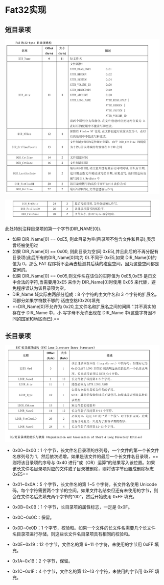 # Fat32实现

## 短目录项

![image-20221109164801256](assert/image-20221109164801256.png)

![image-20221109164838785](assert/image-20221109164838785.png)

此处特别注释目录项的第一个字节(DIR_NAME[0]).

- 如果 DIR_Name[0] == 0xE5, 则此目录为空(目录项不包含文件和目录),表示曾经被使用过
-  如果 DIR_Name[0] == 0x00, 则此目录为空(同 0xE5),并且此后的不再分配有目录项(此后所有的DIR_Name[0]均为 0).不同于 0xE5,如果 DIR_Name[0]的值为 0，那么 FAT 程序将不会再去检测其后续的磁盘空间，因为这些空间都是空闲的。
- 如果 DIR_Name[0] == 0x05,则文件名在该位的实际值为 0xE5,0xE5 是日文中合法的字符,当需要用0xE5 来作为 DIR_Name[0]时使用 0x05 来代替，避免程序误认为该目录项为空。
- DIR_Name 域实际由两部分组成：8 个字符的主文件名和 3 个字符的扩展名。两部分如果字符数不够的
  话由空格(0x20)填充
- ==DIR_Name[0]不允许为 0x20,主文件名和扩展名之间的间隔 ‘.’并不真实的存在于 DIR_Name 中，小
  写字母不允许出现在 DIR_Name 中(这些字符因不同的国家和地区而已).==

## 长目录项

![image-20221109163909511](assert/image-20221109163909511.png)

- 0x00~0x00：1 个字节，长文件名目录项的序列号，一个文件的第一个长文件名序列号为 1，然后依次递增。如果是该文件的最后一个长文件名目录项，==则将该目录项的序号与 0x40 进行“或（OR）运算”的结果写入该位置。如果该长文件名目录项对应的文件或子目录被删除，则将该字节设置成删除标志 0xE5==
- 0x01~0x0A：5 个字节，长文件名的第 1~5 个字符。长文件名使用 Unicode 码，每个字符需要两个字节的空间。如果文件名结束但还有未使用的字节，则会在文件名后先填充两个字节的“00”，然后开始使用 0xFF 填充。
- 0x0B~0x0B：1 个字节，长目录项的属性标志，一定是 0x0F。
- 0x0C~0x0C：保留。
- 0x0D~0x0D：1 个字节，校验和。如果一个文件的长文件名需要几个长文件名目录项进行存储，则这些长文件名目录项具有相同的校验和。
- 0x0E~0x19：12 个字节，文件名的第 6~11 个字符，未使用的字节用 0xFF 填充。
- 0x1A~0x1B：2 个字节，保留。

- 0x1C~0x1F：4 个字节，文件名的第 12~13 个字符，未使用的字节用 0xFF 填充。

